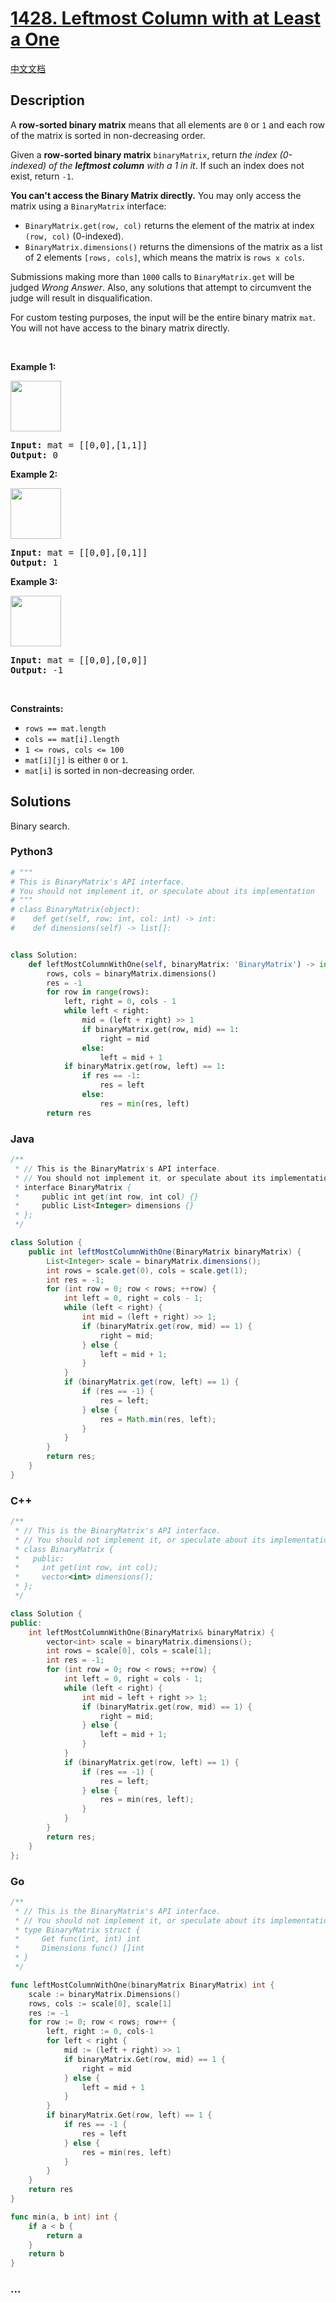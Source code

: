 # [1428. Leftmost Column with at Least a One](https://leetcode.com/problems/leftmost-column-with-at-least-a-one)

[中文文档](/solution/1400-1499/1428.Leftmost%20Column%20with%20at%20Least%20a%20One/README.md)

## Description

<p>A <strong>row-sorted binary matrix</strong> means that all elements are <code>0</code> or <code>1</code> and each row of the matrix is sorted in non-decreasing order.</p>

<p>Given a <strong>row-sorted binary matrix</strong> <code>binaryMatrix</code>, return <em>the index (0-indexed) of the <strong>leftmost column</strong> with a 1 in it</em>. If such an index does not exist, return <code>-1</code>.</p>

<p><strong>You can&#39;t access the Binary Matrix directly.</strong> You may only access the matrix using a <code>BinaryMatrix</code> interface:</p>

<ul>
	<li><code>BinaryMatrix.get(row, col)</code> returns the element of the matrix at index <code>(row, col)</code> (0-indexed).</li>
	<li><code>BinaryMatrix.dimensions()</code> returns the dimensions of the matrix as a list of 2 elements <code>[rows, cols]</code>, which means the matrix is <code>rows x cols</code>.</li>
</ul>

<p>Submissions making more than <code>1000</code> calls to <code>BinaryMatrix.get</code> will be judged <em>Wrong Answer</em>. Also, any solutions that attempt to circumvent the judge will result in disqualification.</p>

<p>For custom testing purposes, the input will be the entire binary matrix <code>mat</code>. You will not have access to the binary matrix directly.</p>

<p>&nbsp;</p>
<p><strong>Example 1:</strong></p>
<img alt="" src="https://fastly.jsdelivr.net/gh/doocs/leetcode@main/solution/1400-1499/1428.Leftmost%20Column%20with%20at%20Least%20a%20One/images/untitled-diagram-5.jpg" style="width: 81px; height: 81px;" />
<pre>
<strong>Input:</strong> mat = [[0,0],[1,1]]
<strong>Output:</strong> 0
</pre>

<p><strong>Example 2:</strong></p>
<img alt="" src="https://fastly.jsdelivr.net/gh/doocs/leetcode@main/solution/1400-1499/1428.Leftmost%20Column%20with%20at%20Least%20a%20One/images/untitled-diagram-4.jpg" style="width: 81px; height: 81px;" />
<pre>
<strong>Input:</strong> mat = [[0,0],[0,1]]
<strong>Output:</strong> 1
</pre>

<p><strong>Example 3:</strong></p>
<img alt="" src="https://fastly.jsdelivr.net/gh/doocs/leetcode@main/solution/1400-1499/1428.Leftmost%20Column%20with%20at%20Least%20a%20One/images/untitled-diagram-3.jpg" style="width: 81px; height: 81px;" />
<pre>
<strong>Input:</strong> mat = [[0,0],[0,0]]
<strong>Output:</strong> -1
</pre>

<p>&nbsp;</p>
<p><strong>Constraints:</strong></p>

<ul>
	<li><code>rows == mat.length</code></li>
	<li><code>cols == mat[i].length</code></li>
	<li><code>1 &lt;= rows, cols &lt;= 100</code></li>
	<li><code>mat[i][j]</code> is either <code>0</code> or <code>1</code>.</li>
	<li><code>mat[i]</code> is sorted in non-decreasing order.</li>
</ul>

## Solutions

Binary search.

<!-- tabs:start -->

### **Python3**

```python
# """
# This is BinaryMatrix's API interface.
# You should not implement it, or speculate about its implementation
# """
# class BinaryMatrix(object):
#    def get(self, row: int, col: int) -> int:
#    def dimensions(self) -> list[]:


class Solution:
    def leftMostColumnWithOne(self, binaryMatrix: 'BinaryMatrix') -> int:
        rows, cols = binaryMatrix.dimensions()
        res = -1
        for row in range(rows):
            left, right = 0, cols - 1
            while left < right:
                mid = (left + right) >> 1
                if binaryMatrix.get(row, mid) == 1:
                    right = mid
                else:
                    left = mid + 1
            if binaryMatrix.get(row, left) == 1:
                if res == -1:
                    res = left
                else:
                    res = min(res, left)
        return res
```

### **Java**

```java
/**
 * // This is the BinaryMatrix's API interface.
 * // You should not implement it, or speculate about its implementation
 * interface BinaryMatrix {
 *     public int get(int row, int col) {}
 *     public List<Integer> dimensions {}
 * };
 */

class Solution {
    public int leftMostColumnWithOne(BinaryMatrix binaryMatrix) {
        List<Integer> scale = binaryMatrix.dimensions();
        int rows = scale.get(0), cols = scale.get(1);
        int res = -1;
        for (int row = 0; row < rows; ++row) {
            int left = 0, right = cols - 1;
            while (left < right) {
                int mid = (left + right) >> 1;
                if (binaryMatrix.get(row, mid) == 1) {
                    right = mid;
                } else {
                    left = mid + 1;
                }
            }
            if (binaryMatrix.get(row, left) == 1) {
                if (res == -1) {
                    res = left;
                } else {
                    res = Math.min(res, left);
                }
            }
        }
        return res;
    }
}
```

### **C++**

```cpp
/**
 * // This is the BinaryMatrix's API interface.
 * // You should not implement it, or speculate about its implementation
 * class BinaryMatrix {
 *   public:
 *     int get(int row, int col);
 *     vector<int> dimensions();
 * };
 */

class Solution {
public:
    int leftMostColumnWithOne(BinaryMatrix& binaryMatrix) {
        vector<int> scale = binaryMatrix.dimensions();
        int rows = scale[0], cols = scale[1];
        int res = -1;
        for (int row = 0; row < rows; ++row) {
            int left = 0, right = cols - 1;
            while (left < right) {
                int mid = left + right >> 1;
                if (binaryMatrix.get(row, mid) == 1) {
                    right = mid;
                } else {
                    left = mid + 1;
                }
            }
            if (binaryMatrix.get(row, left) == 1) {
                if (res == -1) {
                    res = left;
                } else {
                    res = min(res, left);
                }
            }
        }
        return res;
    }
};
```

### **Go**

```go
/**
 * // This is the BinaryMatrix's API interface.
 * // You should not implement it, or speculate about its implementation
 * type BinaryMatrix struct {
 *     Get func(int, int) int
 *     Dimensions func() []int
 * }
 */

func leftMostColumnWithOne(binaryMatrix BinaryMatrix) int {
	scale := binaryMatrix.Dimensions()
	rows, cols := scale[0], scale[1]
	res := -1
	for row := 0; row < rows; row++ {
		left, right := 0, cols-1
		for left < right {
			mid := (left + right) >> 1
			if binaryMatrix.Get(row, mid) == 1 {
				right = mid
			} else {
				left = mid + 1
			}
		}
		if binaryMatrix.Get(row, left) == 1 {
			if res == -1 {
				res = left
			} else {
				res = min(res, left)
			}
		}
	}
	return res
}

func min(a, b int) int {
	if a < b {
		return a
	}
	return b
}
```

### **...**

```

```

<!-- tabs:end -->
